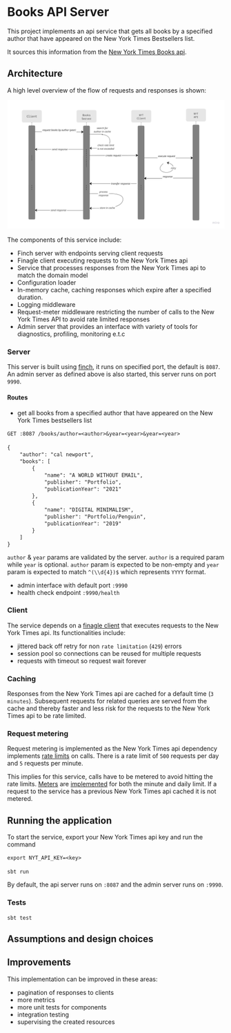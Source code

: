 # Books API Server

This project implements an api service that gets all books by a specified author that have appeared on the New York
Times Bestsellers list.

It sources this information from
the [New York Times Books api](https://developer.nytimes.com/docs/books-product/1/routes/lists/best-sellers/history.json/get).

## Architecture

A high level overview of the flow of requests and responses is shown:

![architecture](arc.jpg)

The components of this service include:

- Finch server with endpoints serving client requests
- Finagle client executing requests to the New York Times api
- Service that processes responses from the New York Times api to match the domain model
- Configuration loader
- In-memory cache, caching responses which expire after a specified duration.
- Logging middleware
- Request-meter middleware restricting the number of calls to the New York Times API to avoid rate limited responses
- Admin server that provides an interface with variety of tools for diagnostics, profiling, monitoring e.t.c

### Server

This server is built using [finch](https://finagle.github.io/finch/), it runs on specified port, the default is `8087`.
An admin server as defined above is also started, this server runs on port `9990`.

#### Routes

- get all books from a specified author that have appeared on the New York Times bestsellers list

```shell
GET :8087 /books/author=<author>&year=<year>&year=<year>  

{
    "author": "cal newport",
    "books": [
        {
            "name": "A WORLD WITHOUT EMAIL",
            "publisher": "Portfolio",
            "publicationYear": "2021"
        },
        {
            "name": "DIGITAL MINIMALISM",
            "publisher": "Portfolio/Penguin",
            "publicationYear": "2019"
        }
    ]
}
```

`author` & `year` params are validated by the server. `author` is a required param while `year` is optional.
`author` param is expected to be non-empty and `year` param is expected to match `^(\\d{4})$` which represents `YYYY`
format.

- admin interface with default port `:9990`
- health check endpoint `:9990/health`

### Client

The service depends on a [finagle client](https://twitter.github.io/finagle/guide/Clients.html) that executes requests
to the New York Times api. Its functionalities include:

- jittered back off retry for non `rate limitation` (`429`) errors
- session pool so connections can be reused for multiple requests
- requests with timeout so request wait forever

### Caching

Responses from the New York Times api are cached for a default time (`3 minutes`). Subsequent requests for related
queries are served from the cache and thereby faster and less risk for the requests to the New York Times api to be rate
limited.

### Request metering

Request metering is implemented as the New York Times api dependency
implements [rate limits](https://developer.nytimes.com/faq#a11) on calls. There is a rate limit of `500` requests per
day and `5` requests per minute.

This implies for this service, calls have to be metered to avoid hitting the rate
limits. [Meters](https://twitter.github.io/util/docs/com/twitter/concurrent/AsyncMeter.html)
are [implemented](/src/main/scala/com/idarlington/books/middleware/RequestMeter.scala) for both the minute and daily
limit. If a request to the service has a previous New York Times api cached it is not metered.

## Running the application

To start the service, export your New York Times api key and run the command

```shell
export NYT_API_KEY=<key>

sbt run
```

By default, the api server runs on `:8087` and the admin server runs on `:9990`.

### Tests

```shell
sbt test
```

## Assumptions and design choices

## Improvements

This implementation can be improved in these areas:

- pagination of responses to clients
- more metrics
- more unit tests for components
- integration testing
- supervising the created resources